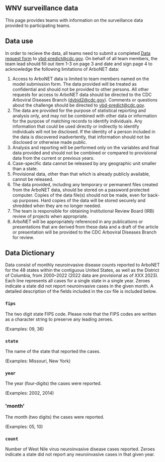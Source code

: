 ## WNV surveillance data

This page provides teams with information on the surveillance data provided to participating teams.


## Data use

In order to recieve the data, all teams need to submit a completed [Data request form](https://github.com/cdcepi/WNV-forecast-data-2022/blob/master/data-surveillance/DataUseAgreement.pdf) to <vbd-predict@cdc.gov>. On behalf of all team members, the team lead should fill out item 1-3 on page 3 and date and sign page 4 to acknowledge the following limitations of ArboNET data:  

1. Access to ArboNET data is limited to team members named on the model submission form. The data provided will be  treated as confidential and should not be provided to other persons. All other requests for access to ArboNET data should be directed to the CDC Arboviral Diseases Branch (<dvbid2@cdc.gov>). Comments or questions about the challenge should be directed to <vbd-predict@cdc.gov>.
2. The data are provided for the purpose of statistical reporting and analysis only, and may not be combined with other data or information for the purpose of matching records to identify individuals. Any information that could be used directly or indirectly to identify individuals will not be disclosed. If the identity of a person included in the data is discovered inadvertently, that information should not be disclosed or otherwise made public.
3. Analysis and reporting will be performed only on the variables and final data provided and should not be combined or compared to provisional data from the current or previous years.
4. Case-specific data cannot be released by any geographic unit smaller than a state.
5. Provisional data, other than that which is already publicly available, cannot be released.
6. The data provided, including any temporary or permanent files created from the ArboNET data, should be stored on a password protected computer. Copies of the data file(s) should not be made, even for back-up purposes. Hard copies of the data will be stored securely and shredded when they are no longer needed.
7. The team is responsible for obtaining Institutional Review Board (IRB) review of projects when appropriate.
8. ArboNET will be appropriately referenced in any publications or presentations that are derived from these data and a draft of the article or presentation will be provided to the CDC Arboviral Diseases Branch for review.


## Data Dictionary
Data consist of monthly neuroinvasive disease counts reported to ArboNET for the 48 states within the contiguous United States, as well as the District of Columbia, from 2000–2022 (2022 data are provisional as of XXX 2023). Each line represents all cases for a single state in a single year.  Zeroes indicate a state did not report neuroinvasive cases in the given month. A detailed description of the fields included in the csv file is included below.


### `fips`
The two digit state FIPS code. Please note that the FIPS codes are written as a character string to preserve any leading zeroes.

(Examples: 09, 36)


### `state`
The name of the state that reported the cases.

(Examples: Missouri, New York)


### `year`
The year (four-digits) the cases were reported.

(Examples: 2002, 2014)


### 'month'
The month (two digits) the cases were reported.

(Examples: 05, 10)


### `count`
Number of West Nile virus neuroinvasive disease cases reported. Zeroes indicate a state did not report any neuroinvasive cases in that given year.

